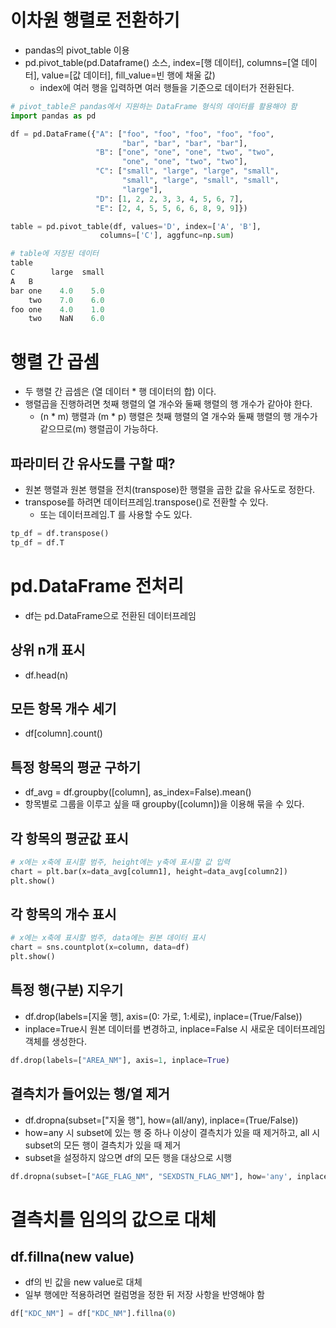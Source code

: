 # 이차원 행렬로 전환하기

- pandas의 pivot_table 이용
- pd.pivot_table(pd.Dataframe() 소스, index=[행 데이터], columns=[열 데이터], value=[값 데이터], fill_value=빈 행에 채울 값)
  - index에 여러 행을 입력하면 여러 행들을 기준으로 데이터가 전환된다.

```py
# pivot_table은 pandas에서 지원하는 DataFrame 형식의 데이터를 활용해야 함
import pandas as pd

df = pd.DataFrame({"A": ["foo", "foo", "foo", "foo", "foo",
                         "bar", "bar", "bar", "bar"],
                   "B": ["one", "one", "one", "two", "two",
                         "one", "one", "two", "two"],
                   "C": ["small", "large", "large", "small",
                         "small", "large", "small", "small",
                         "large"],
                   "D": [1, 2, 2, 3, 3, 4, 5, 6, 7],
                   "E": [2, 4, 5, 5, 6, 6, 8, 9, 9]})

table = pd.pivot_table(df, values='D', index=['A', 'B'],
                    columns=['C'], aggfunc=np.sum)

# table에 저장된 데이터
table
C        large  small
A   B
bar one    4.0    5.0
    two    7.0    6.0
foo one    4.0    1.0
    two    NaN    6.0
```

# 행렬 간 곱셈

- 두 행렬 간 곱셈은 (열 데이터 \* 행 데이터의 합) 이다.
- 행렬곱을 진행하려면 첫째 행렬의 열 개수와 둘째 행렬의 행 개수가 같아야 한다.
  - (n \* m) 행렬과 (m \* p) 행렬은 첫째 행렬의 열 개수와 둘째 행렬의 행 개수가 같으므로(m) 행렬곱이 가능하다.

## 파라미터 간 유사도를 구할 때?

- 원본 행렬과 원본 행렬을 전치(transpose)한 행렬을 곱한 값을 유사도로 정한다.
- transpose를 하려면 데이터프레임.transpose()로 전환할 수 있다.
  - 또는 데이터프레임.T 를 사용할 수도 있다.

```py
tp_df = df.transpose()
tp_df = df.T
```

# pd.DataFrame 전처리

- df는 pd.DataFrame으로 전환된 데이터프레임

## 상위 n개 표시

- df.head(n)

## 모든 항목 개수 세기

- df\[column].count()

## 특정 항목의 평균 구하기

- df_avg = df.groupby(\[column], as_index=False).mean()
- 항목별로 그룹을 이루고 싶을 때 groupby(\[column])을 이용해 묶을 수 있다.

## 각 항목의 평균값 표시

```py
# x에는 x축에 표시할 범주, height에는 y축에 표시할 값 입력
chart = plt.bar(x=data_avg[column1], height=data_avg[column2])
plt.show()
```

## 각 항목의 개수 표시

```py
# x에는 x축에 표시할 범주, data에는 원본 데이터 표시
chart = sns.countplot(x=column, data=df)
plt.show()
```

## 특정 행(구분) 지우기

- df.drop(labels=[지울 행], axis=(0: 가로, 1:세로), inplace=(True/False))
- inplace=True시 원본 데이터를 변경하고, inplace=False 시 새로운 데이터프레임 객체를 생성한다.

```py
df.drop(labels=["AREA_NM"], axis=1, inplace=True)
```

## 결측치가 들어있는 행/열 제거

- df.dropna(subset=["지울 행"], how=(all/any), inplace=(True/False))
- how=any 시 subset에 있는 행 중 하나 이상이 결측치가 있을 때 제거하고, all 시 subset의 모든 행이 결측치가 있을 때 제거
- subset을 설정하지 않으면 df의 모든 행을 대상으로 시행

```py
df.dropna(subset=["AGE_FLAG_NM", "SEXDSTN_FLAG_NM"], how='any', inplace=True)
```

# 결측치를 임의의 값으로 대체

## df.fillna(new value)

- df의 빈 값을 new value로 대체
- 일부 행에만 적용하려면 컬럼명을 정한 뒤 저장 사항을 반영해야 함

```py
df["KDC_NM"] = df["KDC_NM"].fillna(0)
```
